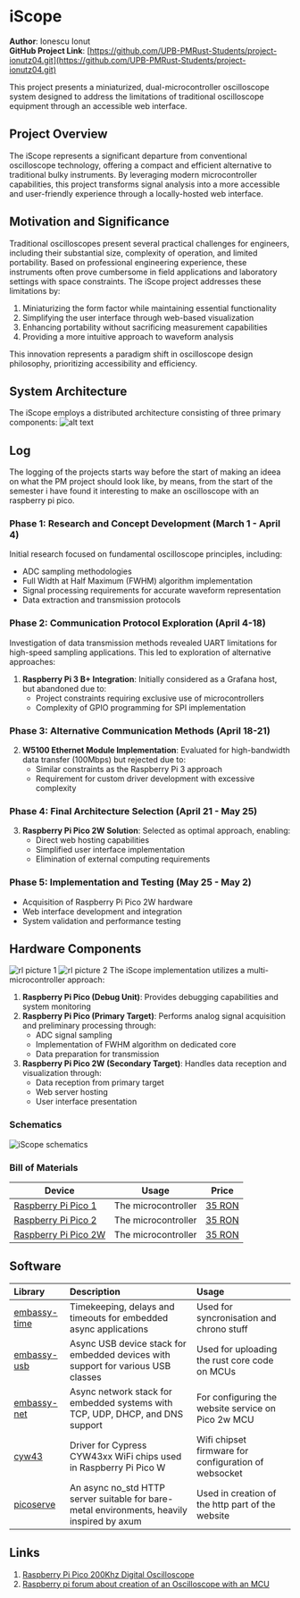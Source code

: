 # iScope

**Author**: Ionescu Ionut \
**GitHub Project Link**: [https://github.com/UPB-PMRust-Students/project-ionutz04.git](https://github.com/UPB-PMRust-Students/project-ionutz04.git)

This project presents a miniaturized, dual-microcontroller oscilloscope system designed to address the limitations of traditional oscilloscope equipment through an accessible web interface.

## Project Overview

The iScope represents a significant departure from conventional oscilloscope technology, offering a compact and efficient alternative to traditional bulky instruments. By leveraging modern microcontroller capabilities, this project transforms signal analysis into a more accessible and user-friendly experience through a locally-hosted web interface.

## Motivation and Significance

Traditional oscilloscopes present several practical challenges for engineers, including their substantial size, complexity of operation, and limited portability. Based on professional engineering experience, these instruments often prove cumbersome in field applications and laboratory settings with space constraints. The iScope project addresses these limitations by:

1. Miniaturizing the form factor while maintaining essential functionality
2. Simplifying the user interface through web-based visualization
3. Enhancing portability without sacrificing measurement capabilities
4. Providing a more intuitive approach to waveform analysis

This innovation represents a paradigm shift in oscilloscope design philosophy, prioritizing accessibility and efficiency.

## System Architecture

The iScope employs a distributed architecture consisting of three primary components:
![alt text](iscope_diagram.webp)
## Log

<!-- write your progress here every week -->
The logging of the projects starts way before the start of making an ideea on what the PM project  should look like, by means, from the start of the semester i have found it interesting to make an oscilloscope with an raspberry pi pico.
### Phase 1: Research and Concept Development (March 1 - April 4)

Initial research focused on fundamental oscilloscope principles, including:

- ADC sampling methodologies
- Full Width at Half Maximum (FWHM) algorithm implementation
- Signal processing requirements for accurate waveform representation
- Data extraction and transmission protocols


### Phase 2: Communication Protocol Exploration (April 4-18)

Investigation of data transmission methods revealed UART limitations for high-speed sampling applications. This led to exploration of alternative approaches:

1. **Raspberry Pi 3 B+ Integration**: Initially considered as a Grafana host, but abandoned due to:
    - Project constraints requiring exclusive use of microcontrollers
    - Complexity of GPIO programming for SPI implementation

### Phase 3: Alternative Communication Methods (April 18-21)

2. **W5100 Ethernet Module Implementation**: Evaluated for high-bandwidth data transfer (100Mbps) but rejected due to:
    - Similar constraints as the Raspberry Pi 3 approach
    - Requirement for custom driver development with excessive complexity

### Phase 4: Final Architecture Selection (April 21 - May 25)

3. **Raspberry Pi Pico 2W Solution**: Selected as optimal approach, enabling:
    - Direct web hosting capabilities
    - Simplified user interface implementation
    - Elimination of external computing requirements

### Phase 5: Implementation and Testing (May 25 - May 2)

- Acquisition of Raspberry Pi Pico 2W hardware
- Web interface development and integration
- System validation and performance testing


## Hardware Components

![rl picture 1](real1.webp)
![rl picture 2](real2.webp)
The iScope implementation utilizes a multi-microcontroller approach:

1. **Raspberry Pi Pico (Debug Unit)**: Provides debugging capabilities and system monitoring
2. **Raspberry Pi Pico (Primary Target)**: Performs analog signal acquisition and preliminary processing through:
    - ADC signal sampling
    - Implementation of FWHM algorithm on dedicated core
    - Data preparation for transmission
3. **Raspberry Pi Pico 2W (Secondary Target)**: Handles data reception and visualization through:
    - Data reception from primary target
    - Web server hosting
    - User interface presentation

### Schematics

![iScope schematics](image.webp)

### Bill of Materials

<!-- Fill out this table with all the hardware components that you might need.

The format is 
```
| [Device](link://to/device) | This is used ... | [price](link://to/store) |

```

-->

| Device | Usage | Price |
|--------|--------|-------|
| [Raspberry Pi Pico 1](https://www.raspberrypi.com/documentation/microcontrollers/raspberry-pi-pico.html) | The microcontroller | [35 RON](https://www.optimusdigital.ro/en/raspberry-pi-boards/12024-raspberry-pi-pico-728886755172.html?search_query=raspberry+pi+pico+&results=36) |
| [Raspberry Pi Pico 2](https://www.raspberrypi.com/documentation/microcontrollers/pico-series.html#pico-2-family) | The microcontroller | [35 RON](https://www.optimusdigital.ro/en/raspberry-pi-boards/13266-raspberry-pi-pico-2.html?search_query=raspberry+pi+pico+&results=36) |
| [Raspberry Pi Pico 2W](https://www.raspberrypi.com/documentation/microcontrollers/pico-series.html#pico-2-family) | The microcontroller | [35 RON](https://www.optimusdigital.ro/en/raspberry-pi-boards/13327-raspberry-pi-pico-2-w.html?search_query=raspberry+pi+pico+2&results=36) |


## Software

| Library | Description | Usage |
| :-- | :-- | :-- |
| [embassy-time](https://github.com/embassy-rs/embassy) | Timekeeping, delays and timeouts for embedded async applications | Used for syncronisation and chrono stuff |
| [embassy-usb](https://github.com/embassy-rs/embassy) | Async USB device stack for embedded devices with support for various USB classes |  Used for uploading the rust core code on MCUs |
| [embassy-net](https://github.com/embassy-rs/embassy) | Async network stack for embedded systems with TCP, UDP, DHCP, and DNS support | For configuring the website service on Pico 2w MCU ||
| [cyw43](https://github.com/embassy-rs/embassy) | Driver for Cypress CYW43xx WiFi chips used in Raspberry Pi Pico W | Wifi chipset firmware for configuration of websocket |
|[picoserve](https://github.com/sammhicks/picoserve)| An async no_std HTTP server suitable for bare-metal environments, heavily inspired by axum | Used in creation of the http part of the website |
## Links

<!-- Add a few links that inspired you and that you think you will use for your project -->

1. [Raspberry Pi Pico 200Khz Digital Oscilloscope](https://www.instructables.com/Raspberry-Pi-Pico-200Khz-Digital-Oscilloscope/)
2. [Raspberry pi forum about creation of an Oscilloscope with an MCU](https://forums.raspberrypi.com/viewtopic.php?t=365757)